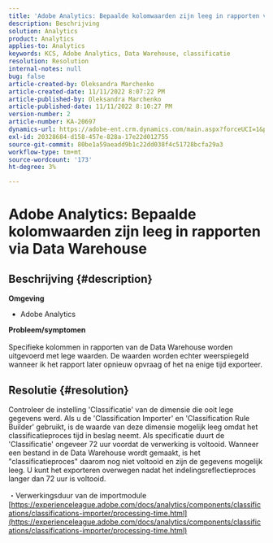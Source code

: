 ```yaml
---
title: 'Adobe Analytics: Bepaalde kolomwaarden zijn leeg in rapporten via Data Warehouse'
description: Beschrijving
solution: Analytics
product: Analytics
applies-to: Analytics
keywords: KCS, Adobe Analytics, Data Warehouse, classificatie
resolution: Resolution
internal-notes: null
bug: false
article-created-by: Oleksandra Marchenko
article-created-date: 11/11/2022 8:07:22 PM
article-published-by: Oleksandra Marchenko
article-published-date: 11/11/2022 8:10:27 PM
version-number: 2
article-number: KA-20697
dynamics-url: https://adobe-ent.crm.dynamics.com/main.aspx?forceUCI=1&pagetype=entityrecord&etn=knowledgearticle&id=5c36da70-fc61-ed11-9561-6045bd006b25
exl-id: 20328684-d158-457e-828a-17e22d012755
source-git-commit: 80be1a59aeadd9b1c22dd038f4c51728bcfa29a3
workflow-type: tm+mt
source-wordcount: '173'
ht-degree: 3%

---
```


# Adobe Analytics: Bepaalde kolomwaarden zijn leeg in rapporten via Data Warehouse

## Beschrijving {#description}

<b>Omgeving</b>
- Adobe Analytics

<b>Probleem/symptomen</b><br> <br>Specifieke kolommen in rapporten van de Data Warehouse worden uitgevoerd met lege waarden. De waarden worden echter weerspiegeld wanneer ik het rapport later opnieuw opvraag of het na enige tijd exporteer.

## Resolutie {#resolution}


Controleer de instelling &#39;Classificatie&#39; van de dimensie die ooit lege gegevens werd. Als u de &#39;Classification Importer&#39; en &#39;Classification Rule Builder&#39; gebruikt, is de waarde van deze dimensie mogelijk leeg omdat het classificatieproces tijd in beslag neemt. Als specificatie duurt de &#39;Classificatie&#39; ongeveer 72 uur voordat de verwerking is voltooid. Wanneer een bestand in de Data Warehouse wordt gemaakt, is het &quot;classificatieproces&quot; daarom nog niet voltooid en zijn de gegevens mogelijk leeg. U kunt het exporteren overwegen nadat het indelingsreflectieproces langer dan 72 uur is voltooid.

・Verwerkingsduur van de importmodule
[https://experienceleague.adobe.com/docs/analytics/components/classifications/classifications-importer/processing-time.html](https://experienceleague.adobe.com/docs/analytics/components/classifications/classifications-importer/processing-time.html)
